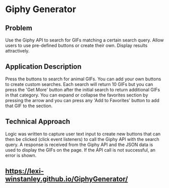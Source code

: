 # Giphy Generator

## Problem 
Use the Giphy API to search for GIFs matching a certain search query. Allow users to use pre-defined buttons or create their own. Display results attractively. 

## Application Description
Press the buttons to search for animal GIFs. You can add your own buttons to create custom searches. Each search will return 10 GIFs but you can press the 'Get More' button after the initial search to return additional GIFs in that category. You can expand or collapse the favorites section by pressing the arrow and you can press any 'Add to Favorites' button to add that GIF to the section. 

## Technical Approach
Logic was written to capture user text input to create new buttons that can then be clicked (click event listeners) to call the Giphy API with the search query. A response is received from the Giphy API and the JSON data is used to display the GIFs on the page. If the API call is not successful, an error is shown. 

## https://lexi-winstanley.github.io/GiphyGenerator/
